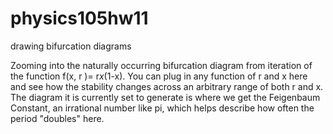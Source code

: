 # physics105hw11
drawing bifurcation diagrams

Zooming into the naturally occurring bifurcation diagram from iteration of the function f(x, r )= r*x*(1-x).
You can plug in any function of r and x here and see how the stability changes across an arbitrary range of both r and x.
The diagram it is currently set to generate is where we get the Feigenbaum Constant, an irrational number like pi, which
helps describe how often the period "doubles" here.

